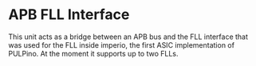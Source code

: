 # APB FLL Interface

This unit acts as a bridge between an APB bus and the FLL interface that was
used for the FLL inside imperio, the first ASIC implementation of PULPino.
At the moment it supports up to two FLLs.
